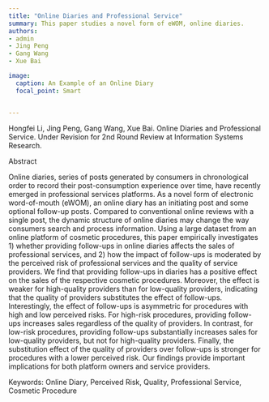 ```yaml
---
title: "Online Diaries and Professional Service"
summary: This paper studies a novel form of eWOM, online diaries.
authors:
- admin
- Jing Peng
- Gang Wang
- Xue Bai

image:
  caption: An Example of an Online Diary
  focal_point: Smart


---
```


Hongfei Li, Jing Peng, Gang Wang, Xue Bai. Online Diaries and Professional Service. Under Revision for 2nd Round Review at Information Systems Research.

Abstract

Online diaries, series of posts generated by consumers in chronological order to record their post-consumption experience over time, have recently emerged in professional services platforms. As a novel form of electronic word-of-mouth (eWOM), an online diary has an initiating post and some optional follow-up posts. Compared to conventional online reviews with a single post, the dynamic structure of online diaries may change the way consumers search and process information. Using a large dataset from an online platform of cosmetic procedures, this paper empirically investigates 1) whether providing follow-ups in online diaries affects the sales of professional services, and 2) how the impact of follow-ups is moderated by the perceived risk of professional services and the quality of service providers. We find that providing follow-ups in diaries has a positive effect on the sales of the respective cosmetic procedures. Moreover, the effect is weaker for high-quality providers than for low-quality providers, indicating that the quality of providers substitutes the effect of follow-ups. Interestingly, the effect of follow-ups is asymmetric for procedures with high and low perceived risks. For high-risk procedures, providing follow-ups increases sales regardless of the quality of providers. In contrast, for low-risk procedures, providing follow-ups substantially increases sales for low-quality providers, but not for high-quality providers. Finally, the substitution effect of the quality of providers over follow-ups is stronger for procedures with a lower perceived risk. Our findings provide important implications for both platform owners and service providers. 

Keywords: Online Diary, Perceived Risk, Quality, Professional Service, Cosmetic Procedure
